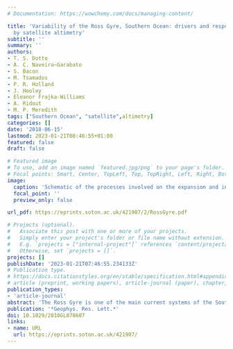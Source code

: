 ```yaml
---
# Documentation: https://wowchemy.com/docs/managing-content/

title: 'Variability of the Ross Gyre, Southern Ocean: drivers and responses revealed
  by satellite altimetry'
subtitle: ''
summary: ''
authors:
- T. S. Dotto
- A. C. Naveira~Garabato
- S. Bacon
- M. Tsamados
- P. R. Holland
- J. Hooley
- Eleanor Frajka-Williams
- A. Ridout
- M. P. Meredith
tags: ["Southern Ocean", "satellite",altimetry]
categories: []
date: '2018-06-15'
lastmod: 2023-01-21T08:46:55+01:00
featured: false
draft: false

# Featured image
# To use, add an image named `featured.jpg/png` to your page's folder.
# Focal points: Smart, Center, TopLeft, Top, TopRight, Left, Right, BottomLeft, Bottom, BottomRight.
image:
  caption: 'Schematic of the processes involved on the expansion and intensification of the Ross Gyre (RG) and throughflow. A negative sea level pressure (SLP) anomaly is formed north of the Amundsen Sea Embayment, which generates a cyclonic circulation over the region. This lowers sea level to the north via Ekman dynamics, allowing a northeastward migration of the RG outer boundary. Further, a westward surface stress anomaly is created over the gyre’s southern boundary, accelerating the RG. Southward Ekman transport piles water up over the continental shelf, increasing sea surface height (SSH) and the cross-shelf pressure gradient and thereby intensifying the throughflow.'
  focal_point: ''
  preview_only: false

url_pdf: https://eprints.soton.ac.uk/421907/2/RossGyre.pdf

# Projects (optional).
#   Associate this post with one or more of your projects.
#   Simply enter your project's folder or file name without extension.
#   E.g. `projects = ["internal-project"]` references `content/project/deep-learning/index.md`.
#   Otherwise, set `projects = []`.
projects: []
publishDate: '2023-01-21T07:46:55.234133Z'
# Publication type.
# https://docs.citationstyles.org/en/stable/specification.html#appendix-iii-types
# article (preprint, working papers), article-journal (paper), chapter, dataset, document (catch all), motion_picture (video), post (post on online forum), post-weblog (post on blog), report (technical report, with container-title for chapter within larger report), software, thesis, citation-key (bibtex key) or citation-label (Ferr78, formatted as output label), doi, event-title (name of event), event-place (geographic location), keyword, language (e.g., en or de), license (copyright information), note (descriptive note), publisher, title, t
publication_types:
- 'article-journal'
abstract: 'The Ross Gyre is one of the main current systems of the Southern Ocean and conveys heat toward the cold continental shelves of the Antarctic Pacific sector, thus impacting the stability of diverse ice shelves. Due to the seasonal sea ice cover, measurements are sparse and little is known about the variability of the gyre''s circulation and its driving forces. Here we use satellite radar altimetry to generate new light on the Ross Gyre variability. Two key aspects are identified: (i) large-scale variability of the sea surface height driven by the zonal winds that flow around Antarctica and (ii) changes in area and strength of the gyre, which are linked to a regional center of low pressure that modulates the local meteorology and sea ice conditions. This same pressure system regulates the strength of the coastal currents, which potentially impacts on the distribution of key oceanic properties toward the Ross Sea. The processes identified in this study have strong implications for our understanding of the oceanic forcing of Antarctic Ice Sheet melting and for the downstream propagation of its ocean freshening footprint.'
publication: '*Geophys. Res. Lett.*'
doi: 10.1029/2018GL078607
links:
- name: URL
  url: https://eprints.soton.ac.uk/421907/
---
```

